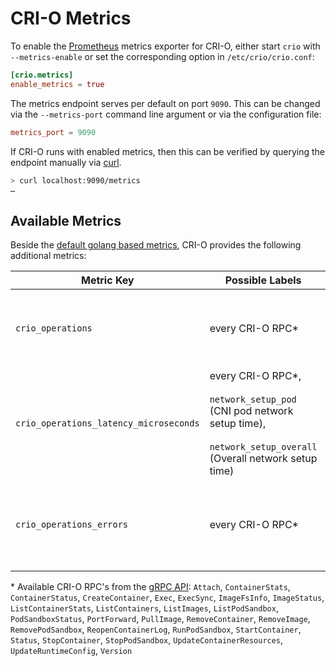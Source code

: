 # CRI-O Metrics

To enable the [Prometheus][0] metrics exporter for CRI-O, either start `crio`
with `--metrics-enable` or set the corresponding option in
`/etc/crio/crio.conf`:

```toml
[crio.metrics]
enable_metrics = true
```

The metrics endpoint serves per default on port `9090`. This can be changed via
the `--metrics-port` command line argument or via the configuration file:

```toml
metrics_port = 9090
```

If CRI-O runs with enabled metrics, then this can be verified by querying the
endpoint manually via [curl][1].

```bash
> curl localhost:9090/metrics
…
```

## Available Metrics

Beside the [default golang based metrics][2], CRI-O provides the following additional metrics:

| Metric Key                             | Possible Labels                                                                                                                         | Type    | Purpose                                                                  |
| -------------------------------------- | --------------------------------------------------------------------------------------------------------------------------------------- | ------- | ------------------------------------------------------------------------ |
| `crio_operations`                      | every CRI-O RPC\*                                                                                                                       | Counter | Cumulative number of CRI-O operations by operation type.                 |
| `crio_operations_latency_microseconds` | every CRI-O RPC\*,<br><br>`network_setup_pod` (CNI pod network setup time),<br><br>`network_setup_overall` (Overall network setup time) | Summary | Latency in microseconds of CRI-O operations. Split-up by operation type. |
| `crio_operations_errors`               | every CRI-O RPC\*                                                                                                                       | Counter | Cumulative number of CRI-O operation errors by operation type.           |

\* Available CRI-O RPC's from the [gRPC API][3]: `Attach`, `ContainerStats`, `ContainerStatus`,
`CreateContainer`, `Exec`, `ExecSync`, `ImageFsInfo`, `ImageStatus`,
`ListContainerStats`, `ListContainers`, `ListImages`, `ListPodSandbox`,
`PodSandboxStatus`, `PortForward`, `PullImage`, `RemoveContainer`,
`RemoveImage`, `RemovePodSandbox`, `ReopenContainerLog`, `RunPodSandbox`,
`StartContainer`, `Status`, `StopContainer`, `StopPodSandbox`,
`UpdateContainerResources`, `UpdateRuntimeConfig`, `Version`

[0]: https://prometheus.io
[1]: https://github.com/curl/curl
[2]: https://github.com/prometheus/client_golang/blob/b8b56b52bdb3a79ab877c873463cadc841133360/prometheus/go_collector.go#L65-L281
[3]: https://github.com/kubernetes/cri-api/blob/a6f63f369f6d50e9d0886f2eda63d585fbd1ab6a/pkg/apis/runtime/v1alpha2/api.proto#L34-L128
